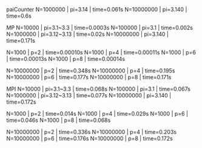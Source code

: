 paiCounter
N=1000000    |    pi=3.14     |    time=0.061s
N=10000000  |    pi=3.140   |    time=0.6s

MP
N=10000      |    pi=3.1~3.3   |    time=0.0003s
N=100000     |    pi=3.1       |    time=0.002s
N=1000000    |    pi=3.12~3.13 |    time=0.02s
N=10000000   |    pi=3.140     |    time=0.171s

N=1000       |    p=2          |    time=0.00010s
N=1000       |    p=4          |    time=0.00011s
N=1000       |    p=6          |    time=0.00013s
N=1000       |    p=8          |    time=0.00014s

N=10000000   |    p=2          |    time=0.348s
N=10000000   |    p=4          |    time=0.195s
N=10000000   |    p=6          |    time=0.177s
N=10000000   |    p=8          |    time=0.171s



MPI
N=10000      |    pi=3.1~3.3   |    time=0.068s
N=100000     |    pi=3.1       |    time=0.067s
N=1000000    |    pi=3.12~3.13 |    time=0.077s
N=10000000   |    pi=3.140     |    time=0.172s

N=1000       |    p=2          |    time=0.014s
N=1000       |    p=4          |    time=0.029s
N=1000       |    p=6          |    time=0.046s
N=1000       |    p=8          |    time=0.068s

N=10000000   |    p=2          |    time=0.336s
N=10000000   |    p=4          |    time=0.203s
N=10000000   |    p=6          |    time=0.176s
N=10000000   |    p=8          |    time=0.172s




